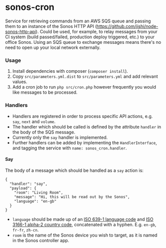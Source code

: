 # sonos-cron
Service for retrieving commands from an AWS SQS queue and passing them to an instance of the Sonos HTTP API (https://github.com/jishi/node-sonos-http-api). Could be used, for example, to relay messages from your CI system (build passed/failed, production deploy triggered, etc.) to your office Sonos. Using an SQS queue to exchange messages means there's no need to open up your local network externally.

### Usage

1. Install dependencies with composer (`composer install`).
2. Copy `src/parameters.yml.dist` to `src/parameters.yml` and add relevant values.
3. Add a cron job to run `php src/cron.php` however frequently you would like messages to be processed.

### Handlers
 - Handlers are registered in order to process specific API actions, e.g. `say`, `next` and `volume`.
 - The handler which should be called is defined by the attribute `handler` in the body of the SQS message.
 - Currently only the `say` handler is implemented.
 - Further handlers can be added by implementing the `HandlerInterface`, and tagging the service with `name: sonos_cron.handler`.

  #### Say
  The body of a message which should be handled as a `say` action is:
  ```
  {
    "handler": "say",
    "payload": {
      "room": "Living Room",
      "message": "Hi, this will be read out by the Sonos",
      "language": "en-gb"
    }
 }
 ```
  - `language` should be made up of an [ISO 639-1 language code](https://en.wikipedia.org/wiki/List_of_ISO_639-1_codes) and [ISO 3166-1 alpha-2 country code](https://en.wikipedia.org/wiki/ISO_3166-1_alpha-2#Officially_assigned_code_elements), concatenated with a hyphen. E.g. `en-gb`, `fr-fr`, `zh-cn`.
  - `room` is the name of the Sonos device you wish to target, as it is named in the Sonos controller app.
